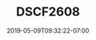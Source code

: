 ---
title: DSCF2608
date: 2019-05-09T09:32:22-07:00
draft: false
location: Washington
img_url: https://d17enza3bfujl8.cloudfront.net/DSCF2608.JPG
original_fn: ""
tags:
- Colorado
- on the road

---